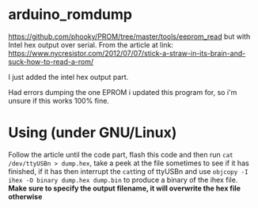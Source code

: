 # arduino_romdump
https://github.com/phooky/PROM/tree/master/tools/eeprom_read but with Intel hex output over serial. From the article at link: https://www.nycresistor.com/2012/07/07/stick-a-straw-in-its-brain-and-suck-how-to-read-a-rom/

I just added the intel hex output part.

Had errors dumping the one EPROM i updated this program for, so i'm unsure if this works 100% fine.

# Using (under GNU/Linux)
Follow the article until the code part, flash this code and then run `cat /dev/ttyUSBn > dump.hex`, take a peek at the file sometimes to see if it has finished, if it has then interrupt the `cat`ting of ttyUSBn and use `objcopy -I ihex -O binary dump.hex dump.bin` to produce a binary of the ihex file. **Make sure to specify the output filename, it will overwrite the hex file otherwise**
